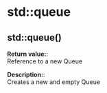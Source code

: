 # std::queue

## std::queue()

**Return value:**:  
Reference to a new Queue  

**Description:**:  
Creates a new and empty Queue  